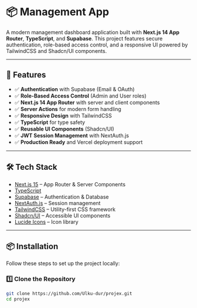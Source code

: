 # 📦 Management App

A modern management dashboard application built with **Next.js 14 App Router**, **TypeScript**, and **Supabase**. This project features secure authentication, role-based access control, and a responsive UI powered by TailwindCSS and Shadcn/UI components.

---

## 🚀 Features

- ✅ **Authentication** with Supabase (Email & OAuth)
- ✅ **Role-Based Access Control** (Admin and User roles)
- ✅ **Next.js 14 App Router** with server and client components
- ✅ **Server Actions** for modern form handling
- ✅ **Responsive Design** with TailwindCSS
- ✅ **TypeScript** for type safety
- ✅ **Reusable UI Components** (Shadcn/UI)
- ✅ **JWT Session Management** with NextAuth.js
- ✅ **Production Ready** and Vercel deployment support

---

## 🛠️ Tech Stack

- [Next.js 15](https://nextjs.org/) – App Router & Server Components
- [TypeScript](https://www.typescriptlang.org/)
- [Supabase](https://supabase.com/) – Authentication & Database
- [NextAuth.js](https://next-auth.js.org/) – Session management
- [TailwindCSS](https://tailwindcss.com/) – Utility-first CSS framework
- [Shadcn/UI](https://ui.shadcn.com/) – Accessible UI components
- [Lucide Icons](https://lucide.dev/) – Icon library

---

## 📦 Installation

Follow these steps to set up the project locally:

### 1️⃣ Clone the Repository

```bash
git clone https://github.com/Ulku-dur/projex.git
cd projex
```
